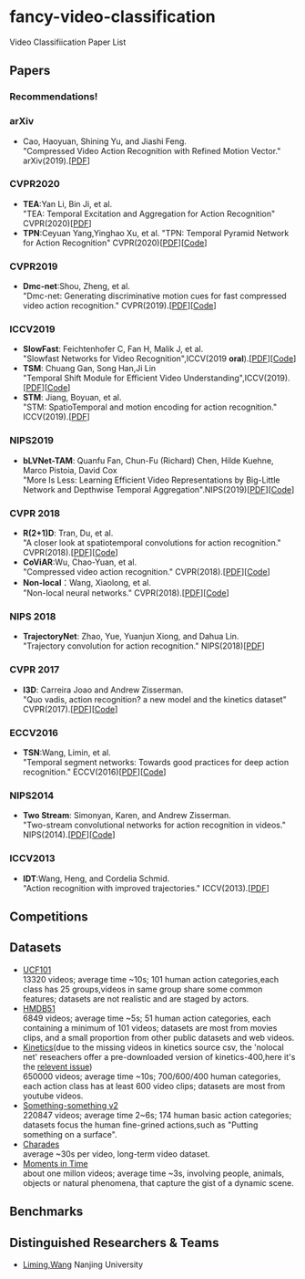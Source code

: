 # fancy-video-classification
Video Classifiication Paper List

## Papers 
### Recommendations!
### arXiv
- Cao, Haoyuan, Shining Yu, and Jiashi Feng.  
"Compressed Video Action Recognition with Refined Motion Vector." arXiv(2019).[[PDF](https://arxiv.org/pdf/1910.02533)]
### CVPR2020
- **TEA**:Yan Li, Bin Ji, et al.  
"TEA: Temporal Excitation and Aggregation for Action Recognition" CVPR(2020)[[PDF](https://arxiv.org/pdf/2004.01398)]
- **TPN**:Ceyuan Yang,Yinghao Xu, et al.
"TPN: Temporal Pyramid Network for Action Recognition" CVPR(2020)[[PDF](https://arxiv.org/pdf/2004.03548.pdf)][[Code](https://github.com/decisionforce/TPN)] 
### CVPR2019
- **Dmc-net**:Shou, Zheng, et al.  
"Dmc-net: Generating discriminative motion cues for fast compressed video action recognition." CVPR(2019).[[PDF](http://openaccess.thecvf.com/content_CVPR_2019/papers/Shou_DMC-Net_Generating_Discriminative_Motion_Cues_for_Fast_Compressed_Video_Action_CVPR_2019_paper.pdf)][[Code](https://github.com/facebookresearch/dmc-net)]
### ICCV2019
- **SlowFast**: Feichtenhofer C, Fan H, Malik J, et al.  
"Slowfast Networks for Video Recognition",ICCV(2019 **oral**).[[PDF](http://openaccess.thecvf.com/content_ICCV_2019/papers/Feichtenhofer_SlowFast_Networks_for_Video_Recognition_ICCV_2019_paper.pdf)][[Code](https://github.com/facebookresearch/SlowFast)]
- **TSM**: Chuang Gan, Song Han,Ji Lin   
"Temporal Shift Module for Efficient Video Understanding",ICCV(2019).[[PDF](http://openaccess.thecvf.com/content_ICCV_2019/papers/Lin_TSM_Temporal_Shift_Module_for_Efficient_Video_Understanding_ICCV_2019_paper.pdf)][[Code](https://github.com/mit-han-lab/temporal-shift-module)]
- **STM**: Jiang, Boyuan, et al.  
"STM: SpatioTemporal and motion encoding for action recognition." ICCV(2019).[[PDF](http://openaccess.thecvf.com/content_ICCV_2019/papers/Jiang_STM_SpatioTemporal_and_Motion_Encoding_for_Action_Recognition_ICCV_2019_paper.pdf)]
### NIPS2019
- **bLVNet-TAM**: Quanfu Fan, Chun-Fu (Richard) Chen, Hilde Kuehne, Marco Pistoia, David Cox   
"More Is Less: Learning Efficient Video Representations by Big-Little Network and Depthwise Temporal Aggregation".NIPS(2019)[[PDF](https://papers.nips.cc/paper/8498-more-is-less-learning-efficient-video-representations-by-big-little-network-and-depthwise-temporal-aggregation.pdf)][[Code](https://github.com/IBM/bLVNet-TAM)]
### CVPR 2018
- **R(2+1)D**: Tran, Du, et al.  
"A closer look at spatiotemporal convolutions for action recognition." CVPR(2018).[[PDF](http://openaccess.thecvf.com/content_cvpr_2018/papers/Tran_A_Closer_Look_CVPR_2018_paper.pdf)][[Code](https://github.com/irhum/R2Plus1D-PyTorch)]
- **CoViAR**:Wu, Chao-Yuan, et al.  
"Compressed video action recognition." CVPR(2018).[[PDF](http://openaccess.thecvf.com/content_cvpr_2018/papers/Wu_Compressed_Video_Action_CVPR_2018_paper.pdf)][[Code](https://github.com/chaoyuaw/pytorch-coviar)]
- **Non-local**：Wang, Xiaolong, et al.  
"Non-local neural networks." CVPR(2018).[[PDF](https://arxiv.org/pdf/1711.07971.pdf)][[Code](https://github.com/facebookresearch/video-nonlocal-net)]
### NIPS 2018
- **TrajectoryNet**: Zhao, Yue, Yuanjun Xiong, and Dahua Lin.  
"Trajectory convolution for action recognition." NIPS(2018)[[PDF](http://papers.nips.cc/paper/7489-trajectory-convolution-for-action-recognition.pdf)]
### CVPR 2017
- **I3D**: Carreira Joao and Andrew Zisserman.  
"Quo vadis, action recognition? a new model and the kinetics dataset" CVPR(2017).[[PDF](http://openaccess.thecvf.com/content_cvpr_2017/papers/Carreira_Quo_Vadis_Action_CVPR_2017_paper.pdf)][[Code](https://github.com/deepmind/kinetics-i3d)]
### ECCV2016
- **TSN**:Wang, Limin, et al.  
"Temporal segment networks: Towards good practices for deep action recognition." ECCV(2016)[[PDF](https://arxiv.org/pdf/1608.00859.pdf)][[Code](https://github.com/yjxiong/temporal-segment-networks)]
### NIPS2014
- **Two Stream**: Simonyan, Karen, and Andrew Zisserman.  
"Two-stream convolutional networks for action recognition in videos." NIPS(2014).[[PDF](https://papers.nips.cc/paper/5353-two-stream-convolutional-networks-for-action-recognition-in-videos.pdf)][[Code](https://github.com/jeffreyyihuang/two-stream-action-recognition)]
### ICCV2013
- **IDT**:Wang, Heng, and Cordelia Schmid.  
"Action recognition with improved trajectories." ICCV(2013).[[PDF](https://www.cv-foundation.org/openaccess/content_iccv_2013/papers/Wang_Action_Recognition_with_2013_ICCV_paper.pdf)]


## Competitions

## Datasets
- [UCF101](https://www.crcv.ucf.edu/data/UCF101.php)  
13320 videos; average time ~10s; 101 human action categories,each class has 25 groups,videos in same group share some common features; datasets are not realistic and are staged by actors.
- [HMDB51](https://serre-lab.clps.brown.edu/resource/hmdb-a-large-human-motion-database/)  
6849 videos; average time ~5s; 51 human action categories, each containing a minimum of 101 videos; datasets are most from movies clips, and a small proportion from other public datasets and web videos.
- [Kinetics](https://deepmind.com/research/open-source/kinetics)(due to the missing videos in kinetics source csv, the 'nolocal net' reseachers offer a pre-downloaded version of kinetics-400,here it's the [relevent issue](https://github.com/facebookresearch/video-nonlocal-net/issues/67))  
650000 videos; average time ~10s; 700/600/400 human categories, each action class has at least 600 video clips; datasets are most from youtube videos.
- [Something-something v2](https://20bn.com/datasets/something-something#download)  
220847 videos; average time 2~6s; 174 human basic action categories; datasets focus the human fine-grined actions,such as "Putting something on a surface".
- [Charades](https://prior.allenai.org/projects/charades)  
average ~30s per video, long-term video dataset.
- [Moments in Time](http://moments.csail.mit.edu/challenge.html)  
about one millon videos; average time ~3s, involving people, animals, objects or natural phenomena, that capture the gist of a dynamic scene.

## Benchmarks
## Distinguished Researchers & Teams
- [Liming,Wang](https://wanglimin.github.io/)  Nanjing University
